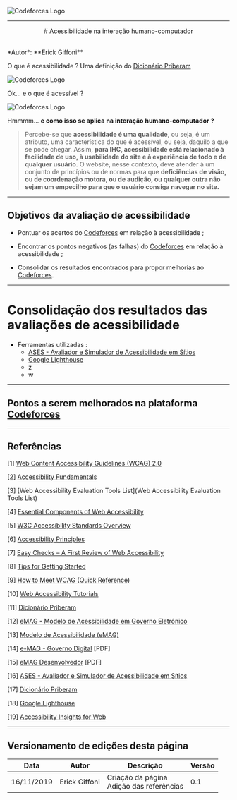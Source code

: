 <span style="margin-left: 0%; padding-top: 3%;">![Codeforces Logo](../../../images/codeforces.png)</span>

***
<p align="center">
# Acessibilidade na interação humano-computador
</p>
</br>
*Autor*: **Erick Giffoni**
</br>


O que é acessibilidade ? Uma definição do [Dicionário Priberam](https://dicionario.priberam.org/)

<span style="margin-left: 0%; padding-top: 3%;">![Codeforces Logo](../images/acessibilidade.png)</span>

Ok... e o que é acessível ?

<span style="margin-left: 0%; padding-top: 3%;">![Codeforces Logo](../images/acessivel.png)</span>

Hmmmm... **e como isso se aplica na interação humano-computador ?**

> Percebe-se que **acessibilidade é uma qualidade**, ou seja, é um atributo, uma
característica do que é acessível, ou seja, daquilo a que se pode chegar.
Assim, **para IHC, acessibilidade está relacionado à facilidade de uso, à usabilidade
do site e à experiência de todo e de qualquer usuário**. O website, nesse contexto,
deve atender à um conjunto de princípios ou de normas para que **deficiências de visão,
ou de coordenação motora, ou de audição, ou qualquer outra não sejam um empecilho
para que o usuário consiga navegar no site.**

***

## Objetivos da avaliação de acessibilidade

- Pontuar os acertos do [Codeforces](http://codeforces.com/) em relação à acessibilidade ;

- Encontrar os pontos negativos (as falhas) do [Codeforces](http://codeforces.com/) em relação
à acessibilidade ;

- Consolidar os resultados encontrados para propor melhorias ao [Codeforces](http://codeforces.com/).

***

# Consolidação dos resultados das avaliações de acessibilidade

- Ferramentas utilizadas :
    - [ASES - Avaliador e Simulador de Acessibilidade em Sítios](http://asesweb.governoeletronico.gov.br/ases)
    - [Google Lighthouse](https://developers.google.com/web/tools/lighthouse)
    - z
    - w

***

## Pontos a serem melhorados na plataforma [Codeforces](http://codeforces.com/)


***
## Referências

<span id="ref1"></span>
[1] [Web Content Accessibility Guidelines (WCAG) 2.0](https://www.w3.org/TR/WCAG20/#contents)

<span id="ref2"></span>
[2] [Accessibility Fundamentals](https://www.w3.org/WAI/fundamentals/accessibility-intro/)

<span id="ref3"></span>
[3] [Web Accessibility Evaluation Tools List](Web Accessibility Evaluation Tools List)

<span id="ref4"></span>
[4] [Essential Components of Web Accessibility](https://www.w3.org/WAI/fundamentals/components/)

<span id="ref5"></span>
[5] [W3C Accessibility Standards Overview](https://www.w3.org/WAI/standards-guidelines/)

<span id="ref6"></span>
[6] [Accessibility Principles](https://www.w3.org/WAI/fundamentals/accessibility-principles/)

<span id="ref7"></span>
[7] [Easy Checks – A First Review of Web Accessibility](https://www.w3.org/WAI/test-evaluate/preliminary/)

<span id="ref8"></span>
[8] [Tips for Getting Started](https://www.w3.org/WAI/tips/)

<span id="ref9"></span>
[9] [How to Meet WCAG (Quick Reference)](https://www.w3.org/WAI/WCAG21/quickref/)

<span id="ref10"></span>
[10] [Web Accessibility Tutorials](https://www.w3.org/WAI/tutorials/)

<span id="ref11"></span>
[11] [Dicionário Priberam](https://dicionario.priberam.org/)

<span id="ref12"></span>
[12] [eMAG - Modelo de Acessibilidade em Governo Eletrônico](http://emag.governoeletronico.gov.br)

<span id="ref13"></span>
[13] [Modelo de Acessibilidade (eMAG)](https://www.governodigital.gov.br/transformacao/cidadania/acessibilidade/emag-modelo-de-acessibilidade-em-governo-eletronico)

<span id="ref14"></span>
[14] [e-MAG - Governo Digital](https://www.governodigital.gov.br/documentos-e-arquivos/e-MAG%20V3.pdf) [PDF]

<span id="ref15"></span>
[15] [eMAG Desenvolvedor](https://repositorio.enap.gov.br/bitstream/1/2710/3/Modulo_2_Web_Acessivel_desenvolvedor.pdf) [PDF]

<span id="#ref16"></span>
[16] [ASES - Avaliador e Simulador de Acessibilidade em Sítios](http://asesweb.governoeletronico.gov.br/ases/)

<span id="ref17"></span>
[17] [Dicionário Priberam](https://dicionario.priberam.org/)

[18] [Google Lighthouse](https://developers.google.com/web/tools/lighthouse)

[19] [Accessibility Insights for Web](https://accessibilityinsights.io/docs/en/web/overview)

***
## Versionamento de edições desta página
| Data | Autor | Descrição | Versão |
|------|-------|-----------|--------|
| 16/11/2019 | Erick Giffoni | Criação da página</br>Adição das referências | 0.1 |
